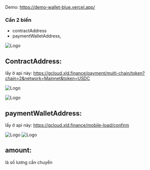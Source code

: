 
Demo: https://demo-wallet-blue.vercel.app/

### Cần 2 biến

* contractAddress 
* paymentWalletAddress,


![Logo](https://demo-wallet-blue.vercel.app/function.png)


## ContractAddress: 
lấy ở api này: https://gcloud.xld.finance/payment/multi-chain/token?chain=2&network=Mainnet&token=USDC

![Logo](https://demo-wallet-blue.vercel.app/api1.png)

![Logo](https://demo-wallet-blue.vercel.app/api2.png)

## paymentWalletAddress: 
lấy ở api này: https://gcloud.xld.finance/mobile-load/confirm

![Logo](https://demo-wallet-blue.vercel.app/api3.png)
![Logo](https://demo-wallet-blue.vercel.app/api4.png)

## amount: 
là số lương cần chuyển


